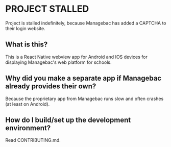# PROJECT STALLED
Project is stalled indefinitely, because Managebac has added a CAPTCHA to their login website.

## What is this?
This is a React Native webview app for Android and IOS devices for displaying Managebac's web platform for schools.

## Why did you make a separate app if Managebac already provides their own?
Because the proprietary app from Managebac runs slow and often crashes (at least on Android).

## How do I build/set up the development environment?
Read CONTRIBUTING.md.
